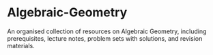# Algebraic-Geometry
An organised collection of resources on Algebraic Geometry, including prerequisites, lecture notes, problem sets with solutions, and revision materials.
